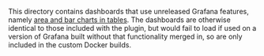 This directory contains dashboards that use unreleased Grafana features, namely [area and bar charts in tables](https://github.com/grafana/grafana/pull/41994). The dashboards are otherwise identical to those included with the plugin, but would fail to load if used on a version of Grafana built without that functionality merged in, so are only included in the custom Docker builds.
